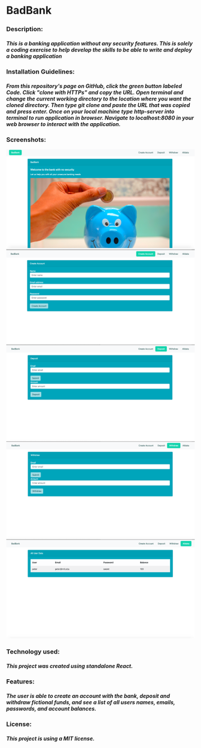 # BadBank

### Description: 
##### This is a banking application without any security features. This is solely a coding exercise to help develop the skills to be able to write and deploy a banking application

### Installation Guidelines: 
##### From this repository's page on GitHub, click the green button labeled Code. Click "clone with HTTPs" and copy the URL. Open terminal and change the current working directory to the location where you want the cloned directory. Then type git clone and paste the URL that was copied and press enter. Once on your local machine type http-server into terminal to run application in browser. Navigate to localhost:8080 in your web browser to interact with the application. 

### Screenshots:
<img src="Screen Shot 2021-10-30 at 8.08.11 PM.png">
<img src="Screen Shot 2021-10-30 at 8.08.21 PM.png">
<img src="Screen Shot 2021-10-30 at 8.08.28 PM.png">
<img src="Screen Shot 2021-10-30 at 8.08.35 PM.png">
<img src="Screen Shot 2021-10-30 at 8.08.44 PM.png">

### Technology used:
##### This project was created using standalone React.

### Features:
##### The user is able to create an account with the bank, deposit and withdraw fictional funds, and see a list of all users names, emails, passwords, and account balances.

### License: 
##### This project is using a MIT license. 
